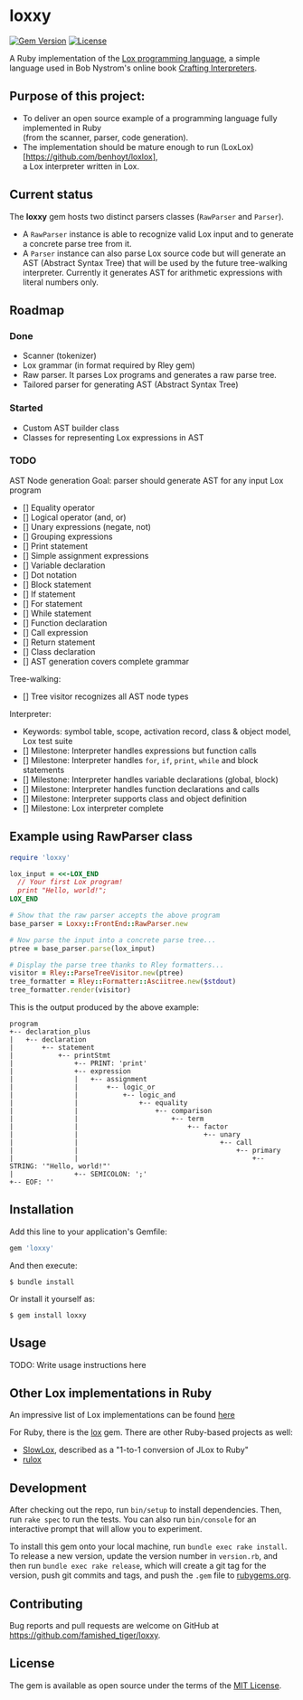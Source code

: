 # loxxy
[![Gem Version](https://badge.fury.io/rb/loxxy.svg)](https://badge.fury.io/rb/loxxy)
[![License](https://img.shields.io/badge/license-MIT-brightgreen.svg?style=flat)](https://github.com/famished-tiger/loxxy/blob/main/LICENSE.txt)


A Ruby implementation of the [Lox programming language](https://craftinginterpreters.com/the-lox-language.html ),
a simple language used in Bob Nystrom's online book [Crafting Interpreters](https://craftinginterpreters.com/ ).

## Purpose of this project:
- To deliver an open source example of a programming language fully implemented in Ruby  
  (from the scanner, parser, code generation).
- The implementation should be mature enough to run (LoxLox)[https://github.com/benhoyt/loxlox],  
  a Lox interpreter written in Lox.

## Current status
The __loxxy__ gem hosts two distinct parsers classes (`RawParser` and `Parser`).
- A `RawParser` instance is able to recognize valid Lox input and to generate
  a concrete parse tree from it.
- A `Parser` instance can also parse Lox source code but will generate an AST
  (Abstract Syntax Tree) that will be used by the future tree-walking interpreter.
  Currently it generates AST for arithmetic expressions with literal numbers only.

## Roadmap
### Done
- Scanner (tokenizer)
- Lox grammar (in format required by Rley gem)   
- Raw parser. It parses Lox programs and generates a raw parse tree.
- Tailored parser for generating AST (Abstract Syntax Tree)
  
### Started
-  Custom AST builder class  
-  Classes for representing Lox expressions in AST

### TODO
AST Node generation
Goal: parser should generate AST for any input Lox program
- [] Equality operator
- [] Logical operator (and, or)
- [] Unary expressions (negate, not)
- [] Grouping expressions
- [] Print statement
- [] Simple assignment expressions
- [] Variable declaration
- [] Dot notation
- [] Block statement
- [] If statement
- [] For statement
- [] While statement
- [] Function declaration
- [] Call expression
- [] Return statement
- [] Class declaration
- [] AST generation covers complete grammar

Tree-walking:
- [] Tree visitor recognizes all AST node types

Interpreter:
- Keywords: symbol table, scope, activation record, class & object model, Lox test suite
- [] Milestone: Interpreter handles expressions but function calls
- [] Milestone: Interpreter handles `for`, `if`, `print`, `while` and block statements
- [] Milestone: Interpreter handles variable declarations (global, block)
- [] Milestone: Interpreter handles function declarations and calls
- [] Milestone: Interpreter supports class and object definition
- [] Milestone: Lox interpreter complete

## Example using RawParser class
```ruby
require 'loxxy'

lox_input = <<-LOX_END
  // Your first Lox program!
  print "Hello, world!";
LOX_END

# Show that the raw parser accepts the above program
base_parser = Loxxy::FrontEnd::RawParser.new

# Now parse the input into a concrete parse tree...
ptree = base_parser.parse(lox_input)

# Display the parse tree thanks to Rley formatters...
visitor = Rley::ParseTreeVisitor.new(ptree)
tree_formatter = Rley::Formatter::Asciitree.new($stdout)
tree_formatter.render(visitor)
```

This is the output produced by the above example:
```
program
+-- declaration_plus
|   +-- declaration
|       +-- statement
|           +-- printStmt
|               +-- PRINT: 'print'
|               +-- expression
|               |   +-- assignment
|               |       +-- logic_or
|               |           +-- logic_and
|               |               +-- equality
|               |                   +-- comparison
|               |                       +-- term
|               |                           +-- factor
|               |                               +-- unary
|               |                                   +-- call
|               |                                       +-- primary
|               |                                           +-- STRING: '"Hello, world!"'
|               +-- SEMICOLON: ';'
+-- EOF: ''
```

## Installation

Add this line to your application's Gemfile:

```ruby
gem 'loxxy'
```

And then execute:

    $ bundle install

Or install it yourself as:

    $ gem install loxxy

## Usage

TODO: Write usage instructions here

## Other Lox implementations in Ruby
An impressive list of Lox implementations can be found [here](https://github.com/munificent/craftinginterpreters/wiki/Lox-implementations)

For Ruby, there is the [lox](https://github.com/rdodson41/ruby-lox) gem.
There are other Ruby-based projects as well:  
- [SlowLox](https://github.com/ArminKleinert/SlowLox), described as a "1-to-1 conversion of JLox to Ruby"
- [rulox](https://github.com/LevitatingBusinessMan/rulox)

## Development

After checking out the repo, run `bin/setup` to install dependencies. Then, run `rake spec` to run the tests. You can also run `bin/console` for an interactive prompt that will allow you to experiment.

To install this gem onto your local machine, run `bundle exec rake install`. To release a new version, update the version number in `version.rb`, and then run `bundle exec rake release`, which will create a git tag for the version, push git commits and tags, and push the `.gem` file to [rubygems.org](https://rubygems.org).

## Contributing

Bug reports and pull requests are welcome on GitHub at https://github.com/famished_tiger/loxxy.


## License

The gem is available as open source under the terms of the [MIT License](https://opensource.org/licenses/MIT).
